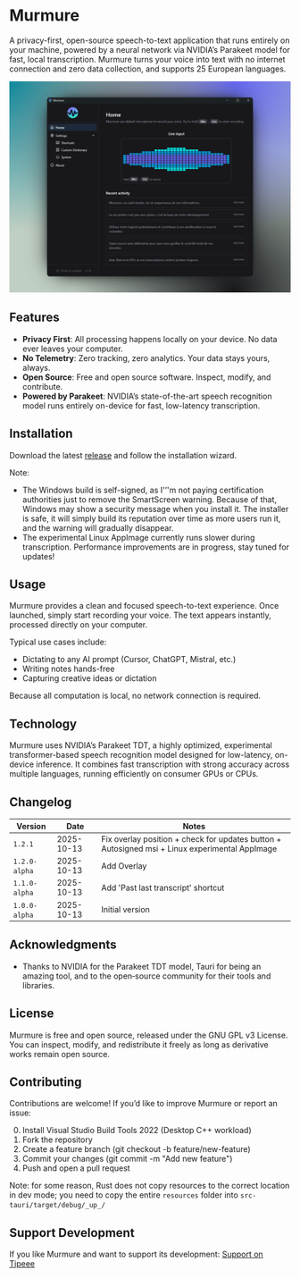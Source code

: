 # Murmure

A privacy-first, open-source speech-to-text application that runs entirely on your machine, powered by a neural network via NVIDIA’s Parakeet model for fast, local transcription. Murmure turns your voice into text with no internet connection and zero data collection, and supports 25 European languages.

![demo](public/murmure-screenshot-beautiful.png)

## Features

- **Privacy First**: All processing happens locally on your device. No data ever leaves your computer.
- **No Telemetry**: Zero tracking, zero analytics. Your data stays yours, always.
- **Open Source**: Free and open source software. Inspect, modify, and contribute.
- **Powered by Parakeet**: NVIDIA’s state-of-the-art speech recognition model runs entirely on-device for fast, low-latency transcription.

## Installation

Download the latest [release](https://github.com/Kieirra/murmure/releases) and follow the installation wizard.

Note:

- The Windows build is self-signed, as I'’'m not paying certification authorities just to remove the SmartScreen warning. Because of that, Windows may show a security message when you install it. The installer is safe, it will simply build its reputation over time as more users run it, and the warning will gradually disappear.
- The experimental Linux AppImage currently runs slower during transcription. Performance improvements are in progress, stay tuned for updates!

## Usage

Murmure provides a clean and focused speech-to-text experience.
Once launched, simply start recording your voice. The text appears instantly, processed directly on your computer.

Typical use cases include:

- Dictating to any AI prompt (Cursor, ChatGPT, Mistral, etc.)
- Writing notes hands-free
- Capturing creative ideas or dictation

Because all computation is local, no network connection is required.

## Technology

Murmure uses NVIDIA’s Parakeet TDT, a highly optimized, experimental transformer-based speech recognition model designed for low-latency, on-device inference. It combines fast transcription with strong accuracy across multiple languages, running efficiently on consumer GPUs or CPUs.

## Changelog

| Version       | Date       | Notes                                                                                          |
| ------------- | ---------- | ---------------------------------------------------------------------------------------------- |
| `1.2.1`       | 2025-10-13 | Fix overlay position + check for updates button + Autosigned msi + Linux experimental AppImage |
| `1.2.0-alpha` | 2025-10-13 | Add Overlay                                                                                    |
| `1.1.0-alpha` | 2025-10-13 | Add 'Past last transcript' shortcut                                                            |
| `1.0.0-alpha` | 2025-10-13 | Initial version                                                                                |

## Acknowledgments

- Thanks to NVIDIA for the Parakeet TDT model, Tauri for being an amazing tool, and to the open‑source community for their tools and libraries.

## License

Murmure is free and open source, released under the GNU GPL v3 License.
You can inspect, modify, and redistribute it freely as long as derivative works remain open source.

## Contributing

Contributions are welcome!
If you’d like to improve Murmure or report an issue:

0. Install Visual Studio Build Tools 2022 (Desktop C++ workload)
1. Fork the repository
2. Create a feature branch (git checkout -b feature/new-feature)
3. Commit your changes (git commit -m "Add new feature")
4. Push and open a pull request

Note: for some reason, Rust does not copy resources to the correct location in dev mode; you need to copy the entire `resources` folder into `src-tauri/target/debug/_up_/`

## Support Development

If you like Murmure and want to support its development: [Support on Tipeee](https://fr.tipeee.com/murmure-al1x-ai/)
